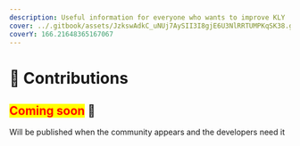 ```yaml
---
description: Useful information for everyone who wants to improve KLY
cover: ../.gitbook/assets/JzkswAdkC_uNUj7AySII3I8gjE6U3NlRRTUMPKqSK38.gif
coverY: 166.21648365167067
---
```


# 🍕 Contributions

## <mark style="color:red;">**Coming soon**</mark> 👻

Will be published when the community appears and the developers need it

